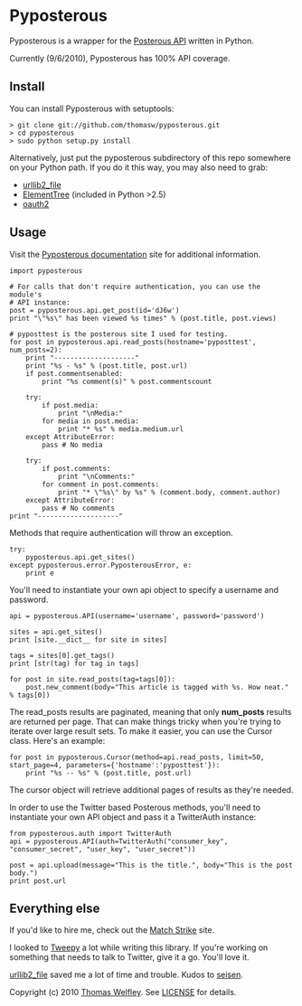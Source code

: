# Pyposterous
Pyposterous is a wrapper for the [Posterous API](http://posterous.com/api) written in Python.

Currently (9/6/2010), Pyposterous has 100% API coverage.

## Install

You can install Pyposterous with setuptools:

    > git clone git://github.com/thomasw/pyposterous.git
    > cd pyposterous
    > sudo python setup.py install

Alternatively, just put the pyposterous subdirectory of this repo somewhere on your Python path. If you do it this way, you may also need to grab:

* [urllib2_file](http://github.com/seisen/urllib2_file)
* [ElementTree](http://effbot.org/zone/element-index.htm) (included in Python >2.5)
* [oauth2](http://github.com/simplegeo/python-oauth2)

## Usage

Visit the [Pyposterous documentation](http://thomasw.github.com/pyposterous/) site for additional information.

    import pyposterous

    # For calls that don't require authentication, you can use the module's
    # API instance:
    post = pyposterous.api.get_post(id='dJ6w')
    print "\"%s\" has been viewed %s times" % (post.title, post.views)

    # pyposttest is the posterous site I used for testing.
    for post in pyposterous.api.read_posts(hostname='pyposttest', num_posts=2):
        print "--------------------"
        print "%s - %s" % (post.title, post.url)
        if post.commentsenabled:
            print "%s comment(s)" % post.commentscount

        try:
            if post.media:
                print "\nMedia:"
            for media in post.media:
                print "* %s" % media.medium.url
        except AttributeError:
            pass # No media

        try:
            if post.comments:
                print "\nComments:"
            for comment in post.comments:
                print "* \"%s\" by %s" % (comment.body, comment.author)
        except AttributeError:
            pass # No comments
    print "--------------------"

Methods that require authentication will throw an exception.

    try:
        pyposterous.api.get_sites()
    except pyposterous.error.PyposterousError, e:
        print e

You'll need to instantiate your own api object to specify a username and password.

    api = pyposterous.API(username='username', password='password')

    sites = api.get_sites()
    print [site.__dict__ for site in sites]

    tags = sites[0].get_tags()
    print [str(tag) for tag in tags]

    for post in site.read_posts(tag=tags[0]):
        post.new_comment(body="This article is tagged with %s. How neat." % tags[0])

The read\_posts results are paginated, meaning that only **num_posts** results are returned per page. That can make things tricky when you're trying to iterate over large result sets. To make it easier, you can use the Cursor class. Here's an example:

    for post in pyposterous.Cursor(method=api.read_posts, limit=50, start_page=4, parameters={'hostname':'pyposttest'}):
        print "%s -- %s" % (post.title, post.url)

The cursor object will retrieve additional pages of results as they're needed.

In order to use the Twitter based Posterous methods, you'll need to instantiate your own API object and pass it a TwitterAuth instance:

	from pyposterous.auth import TwitterAuth
	api = pyposterous.API(auth=TwitterAuth("consumer_key", "consumer_secret", "user_key", "user_secret"))

	post = api.upload(message="This is the title.", body="This is the post body.")
    print post.url

## Everything else
If you'd like to hire me, check out the [Match Strike](http://matchstrike.net/) site.

I looked to [Tweepy](http://github.com/joshthecoder/tweepy) a lot while writing this library. If you're working on something that needs to talk to Twitter, give it a go. You'll love it.

[urllib2_file](http://github.com/seisen/urllib2_file) saved me a lot of time and trouble. Kudos to [seisen](http://github.com/seisen).

Copyright (c) 2010 [Thomas Welfley](http://cyproject.net/). See [LICENSE](http://github.com/thomasw/pyposterous/blob/master/LICENSE) for details.
